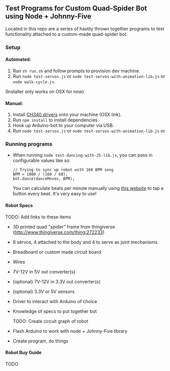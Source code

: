 ## Test Programs for Custom Quad-Spider Bot using Node + Johnny-Five
Located in this repo are a series of hastily thrown together programs to test functionality attached to a custom-made quad-spider bot.


### Setup
#### Automated:

1. Run `sh run.sh` and follow prompts to provision dev machine.
1. Run `node test-servos.js` or `node test-servos-with-animation-lib.js` or `node walk-cycle.js`.

(Installer only works on OSX for now)

#### Manual:

1. Install [CH340 drivers](http://blog.sengotta.net/signed-mac-os-driver-for-winchiphead-ch340-serial-bridge/) onto your machine (OSX link).
1. Run `npm install` to install dependencies.
1. Hook up Arduino-bot to your computer via USB.
1. Run `node test-servos.js` or `node test-servos-with-animation-lib.js` or

### Running programs
- When running `node test-dancing-with-J5-lib.js`, you can pass in configurable values like so:

  ```
  // Trying to sync up robot with 160 BPM song
  BPM = 1000 / (160 / 60);
  bot.dance(danceMoves, BPM);
  ```

  You can calculate beats per minute manually using [this website](http://www.beatsperminuteonline.com/) to tap a button every beat.  It's very easy to use!

#### Robot Specs
TODO: Add links to these items
- 3D printed quad "spider" frame from thingiverse (http://www.thingiverse.com/thing:272233)
- 8 servos, 4 attached to the body and 4 to serve as joint mechanisms.
- Breadboard or custom made circuit board
- Wires
- 7V-12V in 5V out converter(s)
- (optional) 7V-12V in 3.3V out converter(s)
- (optional) 3.3V or 5V sensors
- Driver to interact with Arduino of choice
- Knowledge of specs to put together bot

  TODO: Create circuit graph of robot
- Flash Arduino to work with node + Johnny-Five library
- Create program, do things

#### Robot Buy Guide
TODO
